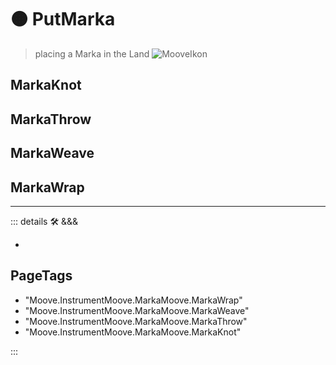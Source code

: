 # 🟠 <mooves>PutMarka</mooves>

> placing a Marka in the Land
![MooveIkon](/Moove/Moove_Ikon.png)

## MarkaKnot

## MarkaThrow

## MarkaWeave

## MarkaWrap

---

<!-- =================================================== -->
<!-- =================================================== -->
<!-- =================================================== -->
<!-- =================================================== -->
<!-- =================================================== -->
::: details 🛠 <dev>&&&</dev>

-

<h2>PageTags</h2>

- "Moove.InstrumentMoove.MarkaMoove.MarkaWrap"
- "Moove.InstrumentMoove.MarkaMoove.MarkaWeave"
- "Moove.InstrumentMoove.MarkaMoove.MarkaThrow"
- "Moove.InstrumentMoove.MarkaMoove.MarkaKnot"

:::
